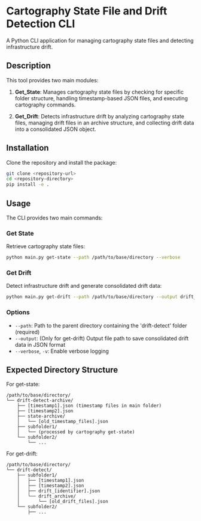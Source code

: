 # Cartography State File and Drift Detection CLI

A Python CLI application for managing cartography state files and detecting infrastructure drift.

## Description

This tool provides two main modules:

1. **Get_State**: Manages cartography state files by checking for specific folder structure, handling timestamp-based JSON files, and executing cartography commands.

2. **Get_Drift**: Detects infrastructure drift by analyzing cartography state files, managing drift files in an archive structure, and collecting drift data into a consolidated JSON object.

## Installation

Clone the repository and install the package:

```bash
git clone <repository-url>
cd <repository-directory>
pip install -e .
```

## Usage

The CLI provides two main commands:

### Get State

Retrieve cartography state files:

```bash
python main.py get-state --path /path/to/base/directory --verbose
```

### Get Drift

Detect infrastructure drift and generate consolidated drift data:

```bash
python main.py get-drift --path /path/to/base/directory --output drift_report.json
```

### Options

- `--path`: Path to the parent directory containing the 'drift-detect' folder (required)
- `--output`: (Only for get-drift) Output file path to save consolidated drift data in JSON format
- `--verbose`, `-v`: Enable verbose logging

## Expected Directory Structure

For get-state:
```
/path/to/base/directory/
└── drift-detect-archive/
    ├── [timestamp1].json (timestamp files in main folder)
    ├── [timestamp2].json
    ├── state-archive/
    │   └── [old_timestamp_files].json
    ├── subfolder1/
    │   └── (processed by cartography get-state)
    └── subfolder2/
        └── ...
```

For get-drift:
```
/path/to/base/directory/
└── drift-detect/
    ├── subfolder1/
    │   ├── [timestamp1].json
    │   ├── [timestamp2].json
    │   ├── drift_[identifier].json
    │   └── drift_archive/
    │       └── [old_drift_files].json
    └── subfolder2/
        ├── ...
```

